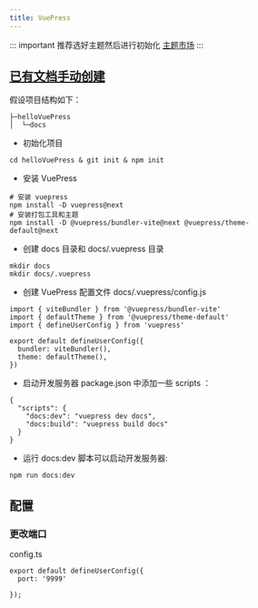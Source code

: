 ```yaml
---
title: VuePress
---
```



::: important
推荐选好主题然后进行初始化 [主题市场](https://marketplace.vuejs.press/zh/themes/docs.html)
:::

## [已有文档手动创建](https://v2.vuepress.vuejs.org/zh/guide/getting-started.html#%E5%88%9B%E5%BB%BA%E9%A1%B9%E7%9B%AE)

假设项目结构如下：
```
├─helloVuePress
│  └─docs
```

- 初始化项目

```
cd helloVuePress & git init & npm init
```

- 安装 VuePress

```
# 安装 vuepress
npm install -D vuepress@next
# 安装打包工具和主题
npm install -D @vuepress/bundler-vite@next @vuepress/theme-default@next
```

- 创建 docs 目录和 docs/.vuepress 目录

```
mkdir docs
mkdir docs/.vuepress
```

- 创建 VuePress 配置文件 docs/.vuepress/config.js

```
import { viteBundler } from '@vuepress/bundler-vite'
import { defaultTheme } from '@vuepress/theme-default'
import { defineUserConfig } from 'vuepress'

export default defineUserConfig({
  bundler: viteBundler(),
  theme: defaultTheme(),
})
```

- 启动开发服务器
package.json 中添加一些 scripts ：

```
{
  "scripts": {
    "docs:dev": "vuepress dev docs",
    "docs:build": "vuepress build docs"
  }
}
```

- 运行 docs:dev 脚本可以启动开发服务器:
```
npm run docs:dev
```


## 配置

### 更改端口

config.ts

```
export default defineUserConfig({
  port: '9999'

});
```